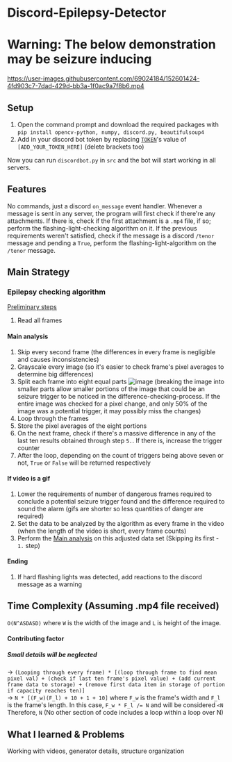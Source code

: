 # Discord-Epilepsy-Detector
# Warning: The below demonstration may be seizure inducing
https://user-images.githubusercontent.com/69024184/152601424-4fd903c7-7dad-429d-bb3a-1f0ac9a7f8b6.mp4

## Setup
1. Open the command prompt and download the required packages with `pip install opencv-python, numpy, discord.py, beautifulsoup4`
2. Add in your discord bot token by replacing [`TOKEN`](https://github.com/gosqib/Discord-Epilepsy-Detector/blob/005aa6560aaead126c785dfb7ccd882532a6d1e8/src/discordbot.py#L78)'s value of `[ADD_YOUR_TOKEN_HERE]` (delete brackets too)

Now you can run `discordbot.py` in `src` and the bot will start working in all servers.

## Features

No commands, just a discord `on_message` event handler. Whenever a message is sent in any server, the program will first check if there're any attachments. If there is, check if the first attachment is a `.mp4` file, if so; perform the flashing-light-checking algorithm on it. If the previous requirements weren't satisfied, check if the message is a discord `/tenor` message and pending a `True`, perform the flashing-light-algorithm on the `/tenor` message.  

## Main Strategy
### Epilepsy checking algorithm
<ins>Preliminary steps</ins>
1. Read all frames

#### Main analysis
1. Skip every second frame (the differences in every frame is negligible and causes inconsistencies)
2. Grayscale every image (so it's easier to check frame's pixel averages to determine big differences)
3. Split each frame into eight equal parts ![image](https://user-images.githubusercontent.com/69024184/152646909-5d912253-120e-44bb-a797-afa75dd6c477.png) (breaking the image into smaller parts allow smaller portions of the image that could be an seizure trigger to be noticed in the difference-checking-process. If the entire image was checked for a pixel change, and only 50% of the image was a potential trigger, it may possibly miss the changes)
4. Loop through the frames
5. Store the pixel averages of the eight portions
6. On the next frame, check if there's a massive difference in any of the last ten results obtained through step `5.`. If there is, increase the trigger counter
7. After the loop, depending on the count of triggers being above seven or not, `True` or `False` will be returned respectively

#### If video is a gif
1. Lower the requirements of number of dangerous frames required to conclude a potential seizure trigger found and the difference required to sound the alarm (gifs are shorter so less quantities of danger are required)
3. Set the data to be analyzed by the algorithm as every frame in the video (when the length of the video is short, every frame counts)
4. Perform the <ins>Main analysis</ins> on this adjusted data set (Skipping its first - `1.` step)

#### Ending
1. If hard flashing lights was detected, add reactions to the discord message as a warning

## Time Complexity (Assuming .mp4 file received)
`O(N^ASDASD)` where `W` is the width of the image and `L` is height of the image.
<br>
#### Contributing factor
##### Small details will be neglected
-> `(Looping through every frame) * [(loop through frame to find mean pixel val) + (check if last ten frame's pixel value) + (add current frame data to storage) + (remove first data item in storage of portion if capacity reaches ten)]`
<br>
-> `N * [(F_w)(F_l) + 10 + 1 + 10]` where `F_w` is the frame's width and `F_l` is the frame's length. In this case, `F_w * F_l /= N` and will be considered `<N`
Therefore, `N`
(No other section of code includes a loop within a loop over N)

## What I learned & Problems
Working with videos, generator details, structure organization
